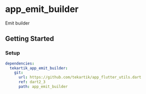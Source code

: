 # app_emit_builder

Emit builder

## Getting Started

### Setup

```yaml
dependencies:
  tekartik_app_emit_builder:
    git:
      url: https://github.com/tekartik/app_flutter_utils.dart
      ref: dart2_3
      path: app_emit_builder
```